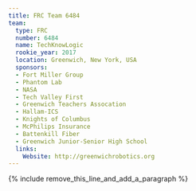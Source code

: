 ```yaml
---
title: FRC Team 6484
team:
  type: FRC
  number: 6484
  name: TechKnowLogic
  rookie_year: 2017
  location: Greenwich, New York, USA
  sponsors:
  - Fort Miller Group
  - Phantom Lab
  - NASA
  - Tech Valley First
  - Greenwich Teachers Assocation
  - Hallam-ICS
  - Knights of Columbus
  - McPhilips Insurance
  - Battenkill Fiber
  - Greenwich Junior-Senior High School
  links:
    Website: http://greenwichrobotics.org
---
```


{% include remove_this_line_and_add_a_paragraph %}